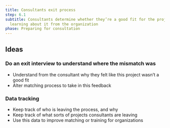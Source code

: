 ```yaml
---
title: Consultants exit process
step: 6.1
subtitle: Consultants determine whether they’re a good fit for the project after
  learning about it from the organization
phase: Preparing for consultation
---
```

## Ideas

### Do an exit interview to understand where the mismatch was

* Understand from the consultant why they felt like this project wasn’t a good fit
* Alter matching process to take in this feedback

### Data tracking

* Keep track of who is leaving the process, and why
* Keep track of what sorts of projects consultants are leaving
* Use this data to improve matching or training for organizations
